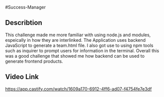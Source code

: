 #Success-Manager

## Describtion 

This challenge made me more familiar with using node.js and modules, espeically in how they are interlinked. The Application uses backend JavaScript to generate a team.html file. I also got use to using npm tools such as inquirer to prompt users for information in the terminal. Overall this was a good challenge that showed me how backend can be used to generate frontend products.

## Video Link
https://app.castify.com/watch/1609a170-6912-4ff6-ad07-f4754fe7e3df
